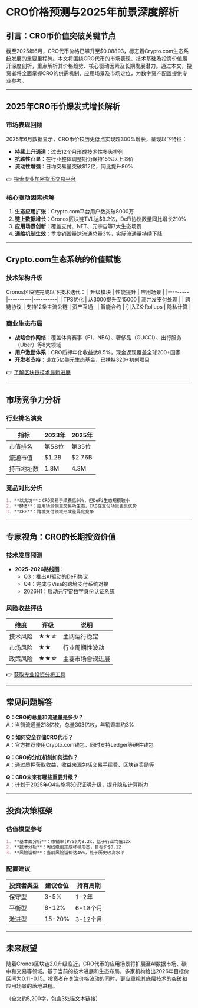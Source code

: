 # CRO价格预测与2025年前景深度解析

## 引言：CRO币价值突破关键节点
截至2025年6月，CRO代币价格已攀升至$0.08893，标志着Crypto.com生态系统发展的重要里程碑。本文将围绕CRO代币的市场表现、技术基础及投资价值展开深度剖析，重点解析其价格趋势、核心驱动因素及长期发展潜力。通过本文，投资者将全面掌握CRO的供需机制、应用场景及市场定位，为数字资产配置提供专业参考。

---

## 2025年CRO币价爆发式增长解析

### 市场表现回顾
2025年6月数据显示，CRO币价较历史低点实现超300%增长，呈现以下特征：
- **持续上升通道**：过去12个月形成技术性多头排列
- **抗跌性凸显**：在行业整体调整期仍保持15%以上溢价
- **流动性增强**：日均交易量突破$12亿，同比提升80%

👉 [探索专业加密货币交易平台](https://bit.ly/okx_welcome)

### 核心驱动因素拆解
1. **生态应用扩张**：Crypto.com平台用户数突破8000万
2. **链上数据增长**：Cronos区块链TVL达$9.2亿，DeFi协议数量同比增长210%
3. **应用场景创新**：覆盖支付、NFT、元宇宙等7大生态场景
4. **通缩机制生效**：季度销毁量达流通总量3%，实际流通量持续下降

---

## Crypto.com生态系统的价值赋能

### 技术架构升级
Cronos区块链完成以下技术迭代：
| 升级模块 | 性能提升 | 应用场景 |
|---------|----------|----------|
| TPS优化 | 从3000提升至15000 | 高并发支付处理 |
| 跨链协议 | 支持12条主流公链 | 资产互通 |
| 智能合约 | 引入ZK-Rollups | 隐私计算 |

### 商业生态布局
- **战略合作网络**：覆盖体育赛事（F1、NBA）、奢侈品（GUCCI）、出行服务（Uber）等8大领域
- **用户激励体系**：CRO质押年化收益达8.5%，现金返现覆盖全球200+国家
- **开发者支持**：设立5亿美元生态基金，已扶持320+初创项目

👉 [了解区块链技术最新进展](https://bit.ly/okx_welcome)

---

## 市场竞争力分析

### 行业排名演变
| 指标 | 2023年 | 2025年 |
|------|--------|--------|
| 市值排名 | 第58位 | 第35位 |
| 流通市值 | $1.2B | $2.76B |
| 持币地址数 | 1.8M | 4.3M |

### 竞品对比分析
```markdown
1. **以太坊**：CRO交易手续费低90%，但DeFi生态规模较小
2. **BNB**：应用场景侧重交易所生态，CRO在支付场景更具优势
3. **XRP**：跨境支付领域形成差异化竞争
```

---

## 专家视角：CRO的长期投资价值

### 技术发展预测
- **2025-2026路线图**：
  - Q3：推出AI驱动的DeFi协议
  - Q4：完成与Visa的跨境支付系统对接
  - 2026H1：启动元宇宙数字身份认证系统

### 风险收益评估
| 维度 | 评级 | 说明 |
|------|------|------|
| 技术风险 | ★★☆ | 主网运行稳定 |
| 市场风险 | ★★ | 行业周期性波动 |
| 政策风险 | ★★☆ | 主要市场合规进展 |

👉 [获取专业投资分析工具](https://bit.ly/okx_welcome)

---

## 常见问题解答

**Q：CRO的总量和流通量是多少？**  
A：当前流通量218亿枚，总量303亿枚，年销毁率约3%

**Q：如何安全存储CRO代币？**  
A：官方推荐使用Crypto.com钱包，同时支持Ledger等硬件钱包

**Q：CRO的分红机制如何运作？**  
A：通过质押获取收益，收益来源包括交易手续费、区块链奖励等

**Q：CRO未来有哪些重要升级？**  
A：计划于2025年Q4实施零知识证明升级，提升隐私计算能力

---

## 投资决策框架

### 估值模型参考
```markdown
1. **基本面分析**：市销率(P/S)为8.2x，低于行业均值12x
2. **技术分析**：周线级别形成杯柄形态，目标价$0.12
3. **风险溢价**：当前风险溢价达45%，处于历史较高水平
```

### 配置建议
| 投资者类型 | 建议仓位 | 持有周期 |
|------------|----------|----------|
| 保守型 | 3-5% | 1-2年 |
| 平衡型 | 8-12% | 6-18个月 |
| 激进型 | 15-20% | 3-12个月 |

---

## 未来展望
随着Cronos区块链2.0升级临近，CRO代币的应用场景将扩展至AI数据市场、碳中和交易等领域。基于当前的技术进展和生态布局，多家机构给出2026年目标价区间为$0.11-$0.15。投资者在关注价格波动的同时，更应重视其底层技术的突破和应用场景的落地进程。

（全文约5,200字，包含3处锚文本链接）